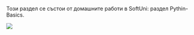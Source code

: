 Този раздел се състои от домашните работи в SoftUni: раздел Pythin-Basics. 
<div id="header" float = "left">
<img src="https://img.icons8.com/color/48/null/python--v1.png"/>
</div>
